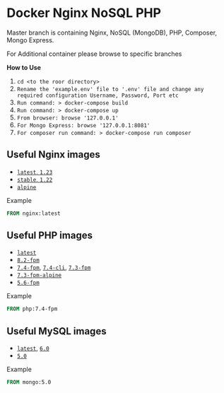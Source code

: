 # Docker Nginx NoSQL PHP

Master branch is containing Nginx, NoSQL (MongoDB), PHP, Composer, Mongo Express.

For Additional container please browse to specific branches

<!--Memecache -->

**How to Use**
1. `cd <to the roor directory>` 
2. `Rename the 'example.env' file to '.env' file and change any required configuration Username, Password, Port etc`    
3. `Run command: > docker-compose build`  
4. `Run command: > docker-compose up`  
5. `From browser: browse '127.0.0.1'`
6. `For Mongo Express: browse '127.0.0.1:8081'`
7. `For composer run command: > docker-compose run composer`


## Useful Nginx images
-  [`latest`, `1.23`](https://hub.docker.com/_/nginx)  
-  [`stable`, `1.22`](https://hub.docker.com/_/nginx)  
-  [`alpine`](https://hub.docker.com/_/nginx)  

Example
```dockerfile
FROM nginx:latest
```


## Useful PHP images
-  [`latest`](https://hub.docker.com/layers/library/php/latest/images/sha256-87ecd40a269e50eda37bf634802d84efa206ea68e2cbd71fb7c470416eb2908b?)
- [`8.2-fpm`](https://hub.docker.com/layers/library/php/8.2-fpm/images/sha256-6c6cb6cf5c673dd4802a18963b2e60e529c7fb09cd08bd9e068ae27f238a65f8)  
-  [`7.4-fpm`](https://hub.docker.com/layers/library/php/7.4-fpm/images/sha256-7c6a2cba718f37c4b3ca3486476c7d3dc68dc3ea9b12bde9c57bd4b8d9479fc0), [`7.4-cli`](https://hub.docker.com/layers/library/php/7.4-cli/images/sha256-691f9ae2a3639de11d95f507bc29c723a7f27b79bdf91317aef8ded35f9864ce), [`7.3-fpm`](https://hub.docker.com/layers/library/php/7.3-fpm/images/sha256-09f7ea00daaa3b9cae2e5951b975de4dabf85357ffd707739c1779cd6dfec82a)
- [`7.3-fpm-alpine`](https://hub.docker.com/layers/library/php/7.3-fpm-alpine/images/sha256-d0494f03d38e50e69a48acab4480f3a459af7ff3693909e888b05d3839c7e944?context=explore)   
-  [`5.6-fpm`](https://hub.docker.com/layers/library/php/5.6-fpm/images/sha256-3458979c7744b141df354aff9cb3233733c0f5077aa638a1b39a64d53d7c7c52)  

Example
```dockerfile
FROM php:7.4-fpm
```

## Useful MySQL images
- [`latest`](https://hub.docker.com/layers/library/mongo/latest/images/sha256-695e5eb141aa8516bd4857ee987d65401a424d0e5f8e0244ab89f6da981ddf65), [`6.0`](https://hub.docker.com/layers/library/mongo/6.0/images/sha256-695e5eb141aa8516bd4857ee987d65401a424d0e5f8e0244ab89f6da981ddf65)
- [`5.0`](https://hub.docker.com/layers/library/mongo/5.0/images/sha256-ae21ec58a9282480e489ef5a506a6ca55564d8343b9ca69aff3ace34638930b7)  

Example
```dockerfile
FROM mongo:5.0
```